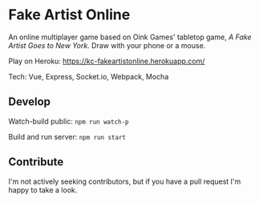 # Fake Artist Online

An online multiplayer game based on Oink Games' tabletop game, _A Fake Artist Goes to New York_. Draw with your phone or a mouse.

Play on Heroku: https://kc-fakeartistonline.herokuapp.com/

Tech: Vue, Express, Socket.io, Webpack, Mocha

## Develop

Watch-build public: `npm run watch-p`

Build and run server: `npm run start`

## Contribute

I'm not actively seeking contributors, but if you have a pull request I'm happy to take a look.
